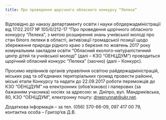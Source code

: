 ```yaml
---
title: Про проведення щорічного обласного конкурсу “Лелека”
---
```


Відповідно до наказу департаменту освіти і науки облдержадміністрації від 17.02.2017 № 105/0/212-17 “Про проведення щорічного обласного конкурсу “Лелека”, з метою розширення знань учнівської молоді про стан білого лелеки в області, активізації громадської позиції щодо збереження природи рідного краю з березня по жовтень 2017 року комунальним закладом освіти “Обласний еколого-натуралістичний центр дітей та учнівської молоді” (далі – КЗО “ОЕНЦДУМ”) проводиться щорічний обласний конкурс “Лелека” (заочно) (далі – Конкурс).

Просимо керівників органів управління освітою райдержадміністрацій, міських рад та об’єднаних територіальних громад провести районні, міські етапи Конкурсу та надати до 22.09.2017 роботи переможців до КЗО “ОЕНЦДУМ” на електронних (обов’язково) і паперових (за бажанням учасника) носіях за адресою: м. Дніпро, вул. Мандриківська, 80, КЗО “ОЕНЦДУМ”, електронну пошту: dneprunnat@ukr.net.

Додаткова інформація – за тел. (056) 370-66-09, 097 417 00 79, контактна особа – Григор’єв Д.В.
